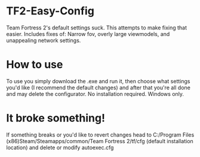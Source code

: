 # TF2-Easy-Config
Team Fortress 2's default settings suck. This attempts to make fixing that easier.
Includes fixes of: Narrow fov, overly large viewmodels, and unappealing network settings.
# How to use
To use you simply download the .exe and run it, then choose what settings you'd like (I recommend the default changes) and after that you're all done and may delete the configurator.
No installation required.
Windows only.
# It broke something!
If something breaks or you'd like to revert changes head to C:/Program Files (x86)Steam/Steamapps/common/Team Fortress 2/tf/cfg (default installation location) and delete or modify autoexec.cfg

